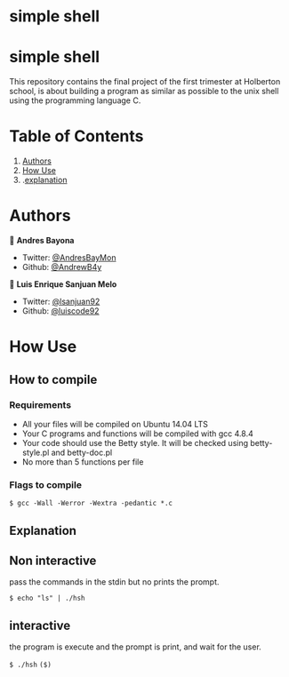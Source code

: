 # simple shell

# simple shell

This repository contains the final project of the first trimester at Holberton school, is about building a program as similar as possible to the unix shell using the programming language C.

# Table of Contents 

1. [Authors](#Authors)
2. [How Use](#How-Use)
3. .[explanation](#Explanation)

# Authors

 👤 **Andres Bayona**

- Twitter: [@AndresBayMon](https://twitter.com/AndresBayMon)
- Github:  [@AndrewB4y](https://github.com/AndrewB4y)

👤 **Luis Enrique Sanjuan Melo**

- Twitter: [@lsanjuan92](https://twitter.com/lsanjuan92)
- Github: [@luiscode92](https://github.com/luicode92)

# How Use

## How to compile

### Requirements

- All your files will be compiled on Ubuntu 14.04 LTS
- Your C programs and functions will be compiled with gcc 4.8.4
- Your code should use the Betty style. It will be checked using betty-style.pl and betty-doc.pl
- No more than 5 functions per file

### Flags to compile

`$ gcc -Wall -Werror -Wextra -pedantic *.c`

## Explanation

## Non interactive

pass the commands in the stdin but no prints the prompt.

`$ echo "ls" | ./hsh`

## interactive

the program is execute and the prompt is print, and wait for the user.

`$ ./hsh`
`($)`

